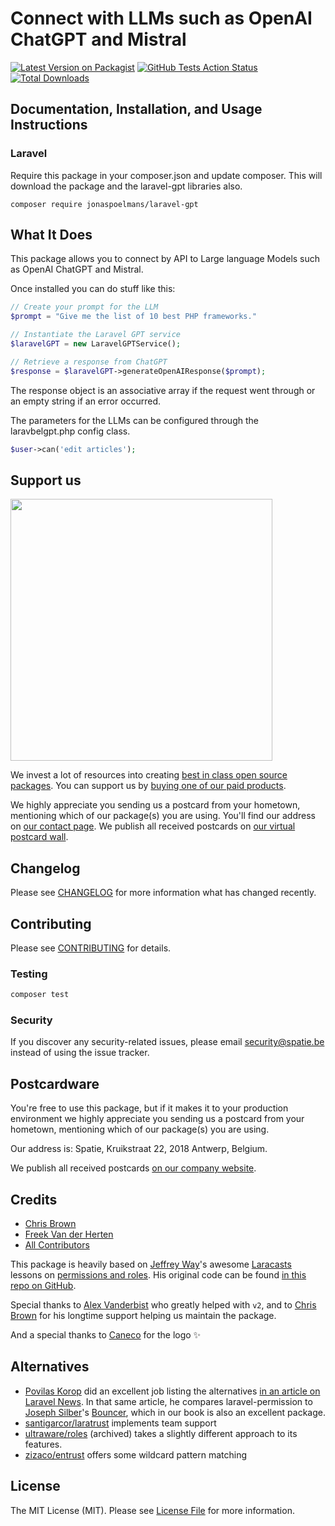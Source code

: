 # Connect with LLMs such as OpenAI ChatGPT and Mistral

[![Latest Version on Packagist](https://img.shields.io/packagist/v/jonaspoelmans/laravel-gpt.svg)](https://packagist.org/packages/jonaspoelmans/laravel-gpt)
[![GitHub Tests Action Status](https://img.shields.io/github/actions/workflow/status/jonaspoelmans/laravel-gpt/run-tests-L8.yml?branch=main&label=Tests)](https://github.com/spatie/laravel-permission/actions?query=workflow%3ATests+branch%3Amain)
[![Total Downloads](https://img.shields.io/packagist/dt/jonaspoelmans/laravel-gpt.svg?style=flat-square)](https://packagist.org/packages/spatie/laravel-permission)

## Documentation, Installation, and Usage Instructions

### Laravel
Require this package in your composer.json and update composer. This will download the package and the laravel-gpt libraries also.

    composer require jonaspoelmans/laravel-gpt

## What It Does
This package allows you to connect by API to Large language Models such as OpenAI ChatGPT and Mistral.

Once installed you can do stuff like this:

```php
// Create your prompt for the LLM
$prompt = "Give me the list of 10 best PHP frameworks."

// Instantiate the Laravel GPT service
$laravelGPT = new LaravelGPTService();

// Retrieve a response from ChatGPT
$response = $laravelGPT->generateOpenAIResponse($prompt);
```

The response object is an associative array if the request went through or an empty string if an error occurred.

The parameters for the LLMs can be configured through the laravbelgpt.php config class.

```php
$user->can('edit articles');
```

## Support us

[<img src="https://github-ads.s3.eu-central-1.amazonaws.com/laravel-permission.jpg?t=1" width="419px" />](https://spatie.be/github-ad-click/laravel-permission)

We invest a lot of resources into creating [best in class open source packages](https://spatie.be/open-source). You can support us by [buying one of our paid products](https://spatie.be/open-source/support-us).

We highly appreciate you sending us a postcard from your hometown, mentioning which of our package(s) you are using. You'll find our address on [our contact page](https://spatie.be/about-us). We publish all received postcards on [our virtual postcard wall](https://spatie.be/open-source/postcards).

## Changelog

Please see [CHANGELOG](CHANGELOG.md) for more information what has changed recently.

## Contributing

Please see [CONTRIBUTING](https://github.com/spatie/.github/blob/main/CONTRIBUTING.md) for details.

### Testing

``` bash
composer test
```

### Security

If you discover any security-related issues, please email [security@spatie.be](mailto:security@spatie.be) instead of using the issue tracker.

## Postcardware

You're free to use this package, but if it makes it to your production environment we highly appreciate you sending us a postcard from your hometown, mentioning which of our package(s) you are using.

Our address is: Spatie, Kruikstraat 22, 2018 Antwerp, Belgium.

We publish all received postcards [on our company website](https://spatie.be/en/opensource/postcards).

## Credits

- [Chris Brown](https://github.com/drbyte)
- [Freek Van der Herten](https://github.com/freekmurze)
- [All Contributors](../../contributors)

This package is heavily based on [Jeffrey Way](https://twitter.com/jeffrey_way)'s awesome [Laracasts](https://laracasts.com) lessons
on [permissions and roles](https://laracasts.com/series/whats-new-in-laravel-5-1/episodes/16). His original code
can be found [in this repo on GitHub](https://github.com/laracasts/laravel-5-roles-and-permissions-demo).

Special thanks to [Alex Vanderbist](https://github.com/AlexVanderbist) who greatly helped with `v2`, and to [Chris Brown](https://github.com/drbyte) for his longtime support  helping us maintain the package.

And a special thanks to [Caneco](https://twitter.com/caneco) for the logo ✨

## Alternatives

- [Povilas Korop](https://twitter.com/@povilaskorop) did an excellent job listing the alternatives [in an article on Laravel News](https://laravel-news.com/two-best-roles-permissions-packages). In that same article, he compares laravel-permission to [Joseph Silber](https://github.com/JosephSilber)'s [Bouncer]((https://github.com/JosephSilber/bouncer)), which in our book is also an excellent package.
- [santigarcor/laratrust](https://github.com/santigarcor/laratrust) implements team support
- [ultraware/roles](https://github.com/ultraware/roles) (archived) takes a slightly different approach to its features.
- [zizaco/entrust](https://github.com/zizaco/entrust) offers some wildcard pattern matching

## License

The MIT License (MIT). Please see [License File](LICENSE.md) for more information.
